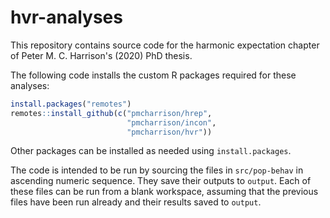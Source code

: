 # hvr-analyses

<!-- badges: start -->
<!-- badges: end -->

This repository contains source code for the harmonic expectation chapter
of Peter M. C. Harrison's (2020) PhD thesis. 

The following code installs the custom R packages required for these
analyses:

``` r
install.packages("remotes")
remotes::install_github(c("pmcharrison/hrep",
                          "pmcharrison/incon",
                          "pmcharrison/hvr"))
```

Other packages can be installed as needed using `install.packages`.

The code is intended to be run by sourcing the files in `src/pop-behav`
in ascending numeric sequence. They save their outputs to `output`.
Each of these files can be run from a blank workspace,
assuming that the previous files have been run already
and their results saved to `output`.
